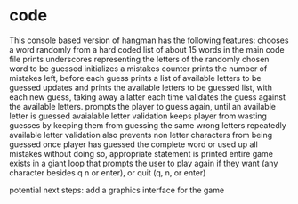 # code
 This console based version of hangman has the following features:
chooses a word randomly from a hard coded list of about 15 words in the main code file
prints underscores representing the letters of the randomly chosen word to be guessed
initializes a mistakes counter
prints the number of mistakes left, before each guess
prints a list of available letters to be guessed
updates and prints the available letters to be guessed list, with each new guess, taking away a latter each time
validates the guess against the available letters. prompts the player to guess again, until an available letter is guessed
avaialable letter validation keeps player from wasting guesses by keeping them from guessing the same wrong letters repeatedly
available letter validation also prevents non letter characters from being guessed
once player has guessed the complete word or used up all mistakes without doing so, appropriate statement is printed
entire game exists in a giant loop that prompts the user to play again if they want (any character besides q n or enter), or quit (q, n, or enter)

potential next steps:
add a graphics interface for the game


